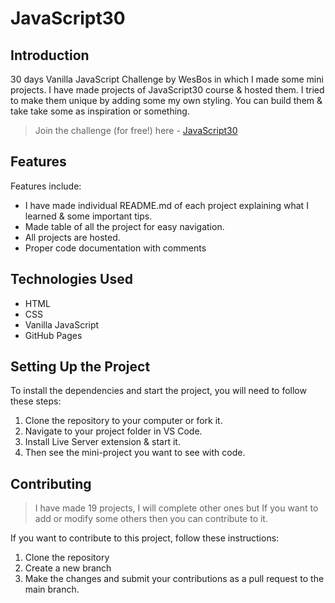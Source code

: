 # JavaScript30

## Introduction

30 days Vanilla JavaScript Challenge by WesBos in which I made some mini projects. I have made projects of JavaScript30 course & hosted them. I tried to make them unique by adding some my own styling. 
You can build them & take take some as inspiration or something.

> Join the challenge (for free!) here - [JavaScript30](https://javascript30.com/account)

## Features

Features include:

- I have made individual README.md of each project explaining what I learned & some important tips.
- Made table of all the project for easy navigation.
- All projects are hosted.
- Proper code documentation with comments

## Technologies Used

- HTML
- CSS
- Vanilla JavaScript
- GitHub Pages

## Setting Up the Project

To install the dependencies and start the project, you will need to follow these steps:

1. Clone the repository to your computer or fork it.
2. Navigate to your project folder in VS Code.
3. Install Live Server extension & start it.
4. Then see the mini-project you want to see with code.
 
## Contributing

> I have made 19 projects, I will complete other ones but If you want to add or modify some others then you can contribute to it.

If you want to contribute to this project, follow these instructions:

1. Clone the repository
2. Create a new branch
3. Make the changes and submit your contributions as a pull request to the main branch.
